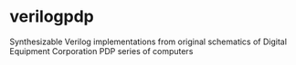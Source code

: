 # verilogpdp
Synthesizable Verilog implementations from original schematics of Digital Equipment Corporation PDP series of computers

